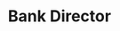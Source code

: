 ---
layout: work
is_category: true
order: 1
title: Bank Director
category: bankdirector
permalink: /work/bankdirector/
company_description: Since 1991, Bank Director has served as a leading information resource for the directors and officers of financial institutions. Through its print and digital editions of Bank Director magazine, executive-level research, annual conferences and its website, BankDirector.com, Bank Director reaches the leaders of the institutions that comprise America’s banking industry. Bank Director is headquartered in Brentwood, Tennessee.
hero_image: /dist/img/bankdirector-bg.png
logo: /dist/img/BD.svg
role:
    - Designer
    - Developer
---